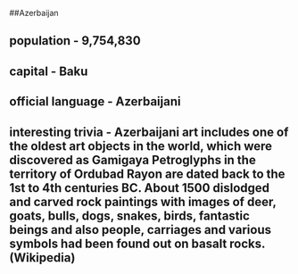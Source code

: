 ##Azerbaijan

## population - 9,754,830


## capital - Baku

 
## official language - Azerbaijani


## interesting trivia - Azerbaijani art includes one of the oldest art objects in the world, which were discovered as Gamigaya Petroglyphs in the territory of Ordubad Rayon are dated back to the 1st to 4th centuries BC. About 1500 dislodged and carved rock paintings with images of deer, goats, bulls, dogs, snakes, birds, fantastic beings and also people, carriages and various symbols had been found out on basalt rocks.(Wikipedia)



